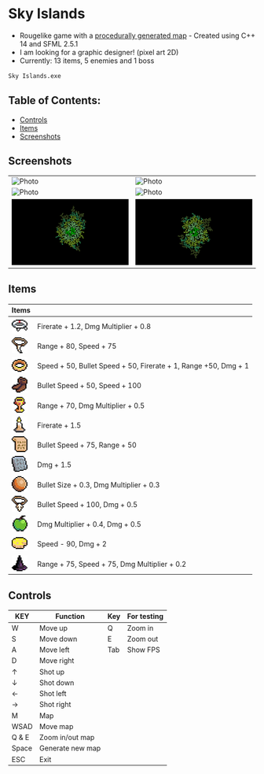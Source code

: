 # Sky Islands

- Rougelike game with a [procedurally generated map][generator] - Created using C++ 14 and SFML 2.5.1
- I am looking for a graphic designer! (pixel art 2D)
- Currently: 13 items, 5 enemies and 1 boss

```sh
Sky Islands.exe
```

## Table of Contents:

- [Controls](#controls)
- [Items](#items)
- [Screenshots](#screenshots)

## Screenshots
| | |
| ------ | ------ |
| ![Photo](https://github.com/Clwmm/SkyIslandsGame/blob/main/Sky%20Islands%20Beta%202.4/res/graphics/1.gif) | ![Photo](https://github.com/Clwmm/SkyIslandsGame/blob/main/Sky%20Islands%20Beta%202.4/res/graphics/2.gif) |
| ![Photo](https://github.com/Clwmm/SkyIslandsGame/blob/main/Sky%20Islands%20Beta%202.4/res/graphics/3.gif) | ![Photo](https://github.com/Clwmm/SkyIslandsGame/blob/main/Sky%20Islands%20Beta%202.4/res/graphics/4.gif) |
| ![Photo](https://github.com/Clwmm/SkyIslandsGame/blob/main/Sky%20Islands%20Beta%202.4/res/graphics/5.png) | ![Photo](https://github.com/Clwmm/SkyIslandsGame/blob/main/Sky%20Islands%20Beta%202.4/res/graphics/6.png) |

## Items
| Items |  | 
| ------ | ------ |
| ![Photo](https://github.com/Clwmm/SkyIslandsGame/blob/main/Sky%20Islands%20Beta%202.4/res/graphics/items/item0.png) | Firerate + 1.2, Dmg Multiplier + 0.8 |
| ![Photo](https://github.com/Clwmm/SkyIslandsGame/blob/main/Sky%20Islands%20Beta%202.4/res/graphics/items/item1.png) | Range + 80, Speed + 75 |
| ![Photo](https://github.com/Clwmm/SkyIslandsGame/blob/main/Sky%20Islands%20Beta%202.4/res/graphics/items/item2.png) | Speed + 50, Bullet Speed + 50, Firerate + 1, Range +50, Dmg + 1 |
| ![Photo](https://github.com/Clwmm/SkyIslandsGame/blob/main/Sky%20Islands%20Beta%202.4/res/graphics/items/item3.png) | Bullet Speed + 50, Speed + 100 |
| ![Photo](https://github.com/Clwmm/SkyIslandsGame/blob/main/Sky%20Islands%20Beta%202.4/res/graphics/items/item4.png) | Range + 70, Dmg Multiplier + 0.5 |
| ![Photo](https://github.com/Clwmm/SkyIslandsGame/blob/main/Sky%20Islands%20Beta%202.4/res/graphics/items/item5.png) | Firerate + 1.5 |
| ![Photo](https://github.com/Clwmm/SkyIslandsGame/blob/main/Sky%20Islands%20Beta%202.4/res/graphics/items/item6.png) | Bullet Speed + 75, Range + 50 |
| ![Photo](https://github.com/Clwmm/SkyIslandsGame/blob/main/Sky%20Islands%20Beta%202.4/res/graphics/items/item7.png) | Dmg + 1.5 |
| ![Photo](https://github.com/Clwmm/SkyIslandsGame/blob/main/Sky%20Islands%20Beta%202.4/res/graphics/items/item8.png) | Bullet Size + 0.3, Dmg Multiplier + 0.3 |
| ![Photo](https://github.com/Clwmm/SkyIslandsGame/blob/main/Sky%20Islands%20Beta%202.4/res/graphics/items/item9.png) | Bullet Speed + 100, Dmg + 0.5 |
| ![Photo](https://github.com/Clwmm/SkyIslandsGame/blob/main/Sky%20Islands%20Beta%202.4/res/graphics/items/item10.png) | Dmg Multiplier + 0.4, Dmg + 0.5 |
| ![Photo](https://github.com/Clwmm/SkyIslandsGame/blob/main/Sky%20Islands%20Beta%202.4/res/graphics/items/item11.png) | Speed - 90, Dmg + 2 |
| ![Photo](https://github.com/Clwmm/SkyIslandsGame/blob/main/Sky%20Islands%20Beta%202.4/res/graphics/items/item12.png) | Range + 75, Speed + 75, Dmg Multiplier + 0.2 |

## Controls
| KEY | Function | Key | For testing |
| ------ | ------ | ------ | ------ |
| W | Move up | Q | Zoom in |
| S | Move down | E | Zoom out |
| A | Move left | Tab | Show FPS |
| D | Move right |
| ↑ | Shot up |
| ↓ | Shot down |
| ← | Shot left |
| → | Shot right |
| M | Map |
| WSAD | Move map |
| Q & E | Zoom in/out map |
| Space | Generate new map |
| ESC | Exit |

[generator]: https://github.com/Clwmm/ProceduralMapGenerator
